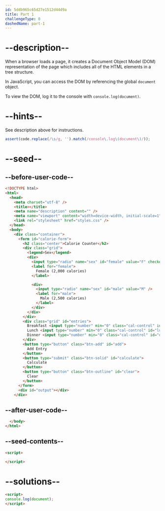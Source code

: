 ```yaml
---
id: 5ddb965c65d27e1512d44d9a
title: Part 1
challengeType: 0
dashedName: part-1
---
```


# --description--

When a browser loads a page, it creates a Document Object Model (DOM) representation of the page which includes all of the HTML elements in a tree structure.

In JavaScript, you can access the DOM by referencing the global `document` object.

To view the DOM, log it to the console with `console.log(document)`.

# --hints--

See description above for instructions.

```js
assert(code.replace(/\s/g, '').match(/console\.log\(document\)/));
```

# --seed--

## --before-user-code--

```html
<!DOCTYPE html>
<html>
  <head>
    <meta charset="utf-8" />
    <title></title>
    <meta name="description" content="" />
    <meta name="viewport" content="width=device-width, initial-scale=1" />
    <link rel="stylesheet" href="styles.css" />
  </head>
  <body>
    <div class="container">
      <form id="calorie-form">
        <h2 class="center">Calorie Counter</h2>
        <div class="grid">
          <legend>Sex</legend>
          <div>
            <input type="radio" name="sex" id="female" value="F" checked />
            <label for="female">
              Female (2,000 calories)
            </label>

            <div>
              <input type="radio" name="sex" id="male" value="M" />
              <label for="male">
                Male (2,500 calories)
              </label>
            </div>
          </div>
        </div>
        <div class="grid" id="entries">
          Breakfast <input type="number" min="0" class="cal-control" id="breakfast" /><br>
          Lunch <input type="number" min="0" class="cal-control" id="lunch" /><br>
          Dinner <input type="number" min="0" class="cal-control" id="dinner" />
        </div>
        <button type="button" class="btn-add" id="add">
          Add Entry
        </button>
        <button type="submit" class="btn-solid" id="calculate">
          Calculate
        </button>
        <button type="button" class="btn-outline" id="clear">
          Clear
        </button>
      </form>
      <div id="output"></div>
    </div>
```

## --after-user-code--

```html
  </body>
</html>
```

## --seed-contents--

```html
<script>

</script>
```

# --solutions--

```html
<script>
console.log(document);
</script>
```